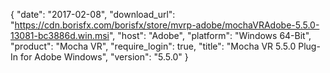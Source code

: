 {
   "date": "2017-02-08",
   "download_url": "https://cdn.borisfx.com/borisfx/store/mvrp-adobe/mochaVRAdobe-5.5.0-13081-bc3886d.win.msi",
   "host": "Adobe",
   "platform": "Windows 64-Bit",
   "product": "Mocha VR",
   "require_login": true,
   "title": "Mocha VR 5.5.0 Plug-In for Adobe Windows",
   "version": "5.5.0"
}

